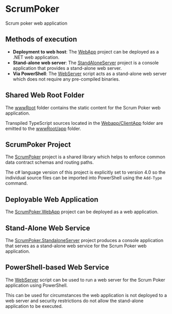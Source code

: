 # ScrumPoker

Scrum poker web application

## Methods of execution

- **Deployment to web host**: The [WebApp](#deployable-web-application) project can be deployed as a .NET web application.
- **Stand-alone web server**: The [StandAloneServer](#stand-alone-web-service) project is a console application that provides a stand-alone web server.
- **Via PowerShell**: The [WebServer](#powershell-based-web-service) script acts as a stand-alone web server which does not require any pre-compiled binaries.

## Shared Web Root Folder

The [wwwRoot](wwwRoot) folder contains the static content for the Scrum Poker web application.

Transpiled TypeScript sources located in the [Webapp/ClientApp](WebApp/ClientApp) folder are emitted to the [wwwRoot/app](wwwRoot/app) folder.

## ScrumPoker Project

The [ScrumPoker](ScrumPoker/ScrumPoker.csproj) project is a shared library which helps to enforce common data contract schemas and routing paths.

The c# language version of this project is explicitly set to version 4.0 so the individual source files can be imported into PowerShell using the `Add-Type` command.

## Deployable Web Application

The [ScrumPoker.WebApp](WebApp/ScrumPoker.WebApp.csproj) project can be deployed as a web application.

## Stand-Alone Web Service

The [ScrumPoker.StandaloneServer](StandaloneServer/ScrumPoker.StandaloneServer.csproj) project produces a console application that serves as a stand-alone web service for the Scrum Poker web application.

## PowerShell-based Web Service

The [WebServer](WebServer.ps1) script can be used to run a web server for the Scrum Poker application using PowerShell.

This can be used for circumstances the web application is not deployed to a web server and security restrictions do not allow the stand-alone application to be executed.
